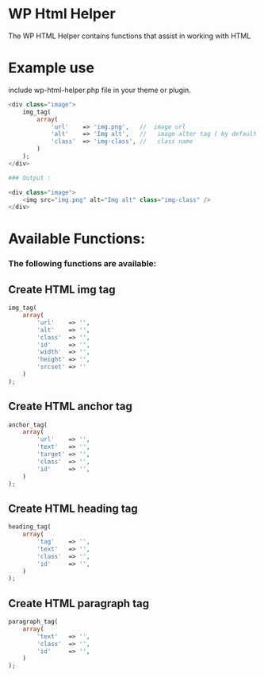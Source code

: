 # WP Html Helper
The WP HTML Helper contains functions that assist in working with HTML

# Example use
include wp-html-helper.php file in your theme or plugin.

```php
<div class="image">
	img_tag(
		array(
			'url' 	 => 'img.png',   //  image url
			'alt' 	 => 'Img alt',   //   image alter tag ( by default image name set as alt )
			'class'  => 'img-class', //   class name
		)
	);
</div>

### Output :

<div class="image">
	<img src="img.png" alt="Img alt" class="img-class" />
</div>

```

# Available Functions:

### The following functions are available:

## Create HTML img tag
```php
img_tag(
	array(
		'url' 	 => '',
		'alt' 	 => '',
		'class'  => '',
		'id' 	 => '',
		'width'  => '',
		'height' => '',
		'srcset' => ''
	)
);

```
## Create HTML anchor tag
```php
anchor_tag(
	array(
		'url' 	 => '',
		'text' 	 => '',
		'target' => '',
		'class'  => '',
		'id' 	 => '',
	)
);

```
## Create HTML heading tag
```php
heading_tag(
	array(
		'tag' 	 => '',
		'text' 	 => '',
		'class'  => '',
		'id' 	 => '',
	)
);

```
## Create HTML paragraph tag
```php
paragraph_tag(
	array(
		'text' 	 => '',
		'class'  => '',
		'id' 	 => '',
	)
);

```
